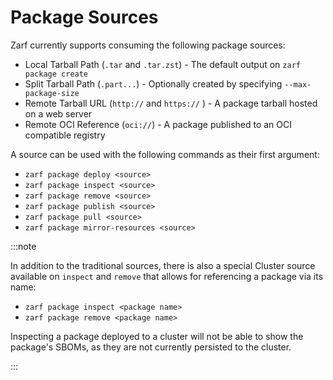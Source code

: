 # Package Sources

Zarf currently supports consuming the following package sources:

- Local Tarball Path (`.tar` and `.tar.zst`) - The default output on `zarf package create`
- Split Tarball Path (`.part...`) - Optionally created by specifying `--max-package-size`
- Remote Tarball URL (`http://` and `https://` ) - A package tarball hosted on a web server
- Remote OCI Reference (`oci://`) - A package published to an OCI compatible registry

A source can be used with the following commands as their first argument:

- `zarf package deploy <source>`
- `zarf package inspect <source>`
- `zarf package remove <source>`
- `zarf package publish <source>`
- `zarf package pull <source>`
- `zarf package mirror-resources <source>`

:::note

In addition to the traditional sources, there is also a special Cluster source available on `inspect` and `remove` that allows for referencing a package via its name:

- `zarf package inspect <package name>`
- `zarf package remove <package name>`

Inspecting a package deployed to a cluster will not be able to show the package's SBOMs, as they are not currently persisted to the cluster.

:::
